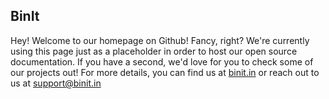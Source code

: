 ## BinIt

Hey! Welcome to our homepage on Github! Fancy, right? We're currently using this page just as a placeholder in order to host our open source documentation. If you have a second, we'd love for you to check some of our projects out! For more details, you can find us at <a href="https://binit.in/">binit.in</a> or reach out to us at <a href="mailto:support@binit.in">support@binit.in</a>

